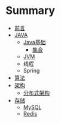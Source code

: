 # Summary

* [前言](README.md)
* [JAVA](java.md)
  * [Java基础](java/javaji-chu.md)
    * [集合](java/javaji-chu/ji-he.md)
  * [JVM](java/jvm.md)
  * 线程
  * Spring
* [算法](suan-fa.md)
* [架构](jia-gou.md)
  * [分布式架构](jia-gou/fen-bu-shi-jia-gou.md)
* [存储](cun-chu.md)
  * [MySQL](cun-chu/mysql.md)
  * [Redis](cun-chu/redis.md)

